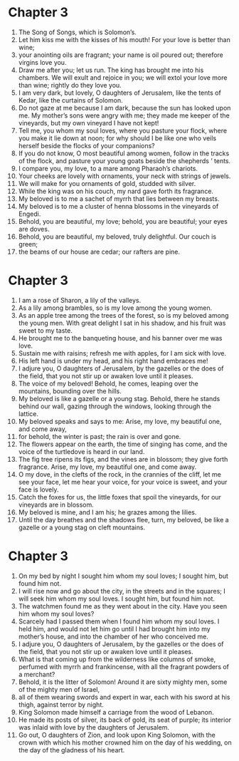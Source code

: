 # Chapter 3

1. The Song of Songs, which is Solomon’s.
2. Let him kiss me with the kisses of his mouth! For your love is better than wine;
3. your anointing oils are fragrant; your name is oil poured out; therefore virgins love you.
4. Draw me after you; let us run. The king has brought me into his chambers. We will exult and rejoice in you; we will extol your love more than wine; rightly do they love you.
5. I am very dark, but lovely, O daughters of Jerusalem, like the tents of Kedar, like the curtains of Solomon.
6. Do not gaze at me because I am dark, because the sun has looked upon me. My mother’s sons were angry with me; they made me keeper of the vineyards, but my own vineyard I have not kept!
7. Tell me, you whom my soul loves, where you pasture your flock, where you make it lie down at noon; for why should I be like one who veils herself beside the flocks of your companions?
8. If you do not know, O most beautiful among women, follow in the tracks of the flock, and pasture your young goats beside the shepherds ’ tents.
9. I compare you, my love, to a mare among Pharaoh’s chariots.
10. Your cheeks are lovely with ornaments, your neck with strings of jewels.
11. We will make for you ornaments of gold, studded with silver.
12. While the king was on his couch, my nard gave forth its fragrance.
13. My beloved is to me a sachet of myrrh that lies between my breasts.
14. My beloved is to me a cluster of henna blossoms in the vineyards of Engedi.
15. Behold, you are beautiful, my love; behold, you are beautiful; your eyes are doves.
16. Behold, you are beautiful, my beloved, truly delightful. Our couch is green;
17. the beams of our house are cedar; our rafters are pine.

# Chapter 3

1. I am a rose of Sharon, a lily of the valleys.
2. As a lily among brambles, so is my love among the young women.
3. As an apple tree among the trees of the forest, so is my beloved among the young men. With great delight I sat in his shadow, and his fruit was sweet to my taste.
4. He brought me to the banqueting house, and his banner over me was love.
5. Sustain me with raisins; refresh me with apples, for I am sick with love.
6. His left hand is under my head, and his right hand embraces me!
7. I adjure you, O daughters of Jerusalem, by the gazelles or the does of the field, that you not stir up or awaken love until it pleases.
8. The voice of my beloved! Behold, he comes, leaping over the mountains, bounding over the hills.
9. My beloved is like a gazelle or a young stag. Behold, there he stands behind our wall, gazing through the windows, looking through the lattice.
10. My beloved speaks and says to me: Arise, my love, my beautiful one, and come away,
11. for behold, the winter is past; the rain is over and gone.
12. The flowers appear on the earth, the time of singing has come, and the voice of the turtledove is heard in our land.
13. The fig tree ripens its figs, and the vines are in blossom; they give forth fragrance. Arise, my love, my beautiful one, and come away.
14. O my dove, in the clefts of the rock, in the crannies of the cliff, let me see your face, let me hear your voice, for your voice is sweet, and your face is lovely.
15. Catch the foxes for us, the little foxes that spoil the vineyards, for our vineyards are in blossom.
16. My beloved is mine, and I am his; he grazes among the lilies.
17. Until the day breathes and the shadows flee, turn, my beloved, be like a gazelle or a young stag on cleft mountains.

# Chapter 3

1. On my bed by night I sought him whom my soul loves; I sought him, but found him not.
2. I will rise now and go about the city, in the streets and in the squares; I will seek him whom my soul loves. I sought him, but found him not.
3. The watchmen found me as they went about in the city. Have you seen him whom my soul loves?
4. Scarcely had I passed them when I found him whom my soul loves. I held him, and would not let him go until I had brought him into my mother’s house, and into the chamber of her who conceived me.
5. I adjure you, O daughters of Jerusalem, by the gazelles or the does of the field, that you not stir up or awaken love until it pleases.
6. What is that coming up from the wilderness like columns of smoke, perfumed with myrrh and frankincense, with all the fragrant powders of a merchant?
7. Behold, it is the litter of Solomon! Around it are sixty mighty men, some of the mighty men of Israel,
8. all of them wearing swords and expert in war, each with his sword at his thigh, against terror by night.
9. King Solomon made himself a carriage from the wood of Lebanon.
10. He made its posts of silver, its back of gold, its seat of purple; its interior was inlaid with love by the daughters of Jerusalem.
11. Go out, O daughters of Zion, and look upon King Solomon, with the crown with which his mother crowned him on the day of his wedding, on the day of the gladness of his heart.

